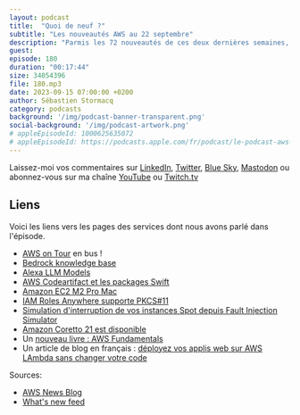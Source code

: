 ```yaml
---
layout: podcast
title:  "Quoi de neuf ?"
subtitle: "Les nouveautés AWS au 22 septembre"
description: "Parmis les 72 nouveautés de ces deux dernières semaines, j'en ai retenu pour vous 7 plus un livre et un article de blog. Dans cet épisode on parle de Bedrock, des ses agents et de ses bases de connaissance vectorielles. On parle de Java et de chaos - il n'y a aucun rapport entre ces deux news - IAM Roles Anywhere support maintenant PKCS#11, c'est quoi ca ? Et puis j'ai repéré cette semaine un nouveau livre sur AWS qui semble intéressant et un article de blog en français qui explique comment déployer des web apps sur AWS Lambda, sans changer votre code."
guest: 
episode: 180
duration: "00:17:44" 
size: 34054396
file: 180.mp3
date: 2023-09-15 07:00:00 +0200
author: Sébastien Stormacq
category: podcasts
background: '/img/podcast-banner-transparent.png'
social-background: '/img/podcast-artwork.png'
# appleEpisodeId: 1000625635072
# appleEpisodeId: https://podcasts.apple.com/fr/podcast/le-podcast-aws-en-français/id1452118442
---
```


Laissez-moi vos commentaires sur [LinkedIn](https://www.linkedin.com/in/sebastienstormacq/), [Twitter](https://twitter.com/sebsto), [Blue Sky](https://bsky.app/profile/sebsto.bsky.social), [Mastodon](https://awscommunity.social/@sebsto) ou abonnez-vous sur ma chaîne [YouTube](https://www.youtube.com/sebsto) ou [Twitch.tv](https://www.twitch.tv/sebAWS)

## Liens

Voici les liens vers les pages des services dont nous avons parlé dans l'épisode.

- [AWS on Tour](https://awsontour.splashthat.com/) en bus !
- [Bedrock knowledge base](https://aws.amazon.com/blogs/aws/preview-connect-foundation-models-to-your-company-data-sources-with-agents-for-amazon-bedrock/)
- [Alexa LLM Models](https://developer.amazon.com/en-US/blogs/alexa/alexa-skills-kit/2023/09/alexa-llm-fall-devices-services-sep-2023)
- [AWS Codeartifact et les packages Swift](https://aws.amazon.com/blogs/aws/new-add-your-swift-packages-to-aws-codeartifact/)
- [Amazon EC2 M2 Pro Mac](https://aws.amazon.com/blogs/aws/new-amazon-ec2-m2-pro-mac-instances-built-on-apple-silicon-m2-pro-mac-mini-computers/)
- [IAM Roles Anywhere supporte PKCS#11](https://aws.amazon.com/about-aws/whats-new/2023/09/iam-roles-anywhere-credential-helper-pkcs-11-modules/)
- [Simulation d'interruption de vos instances Spot depuis Fault Injection Simulator](https://aws.amazon.com/about-aws/whats-new/2023/09/simulate-interruptions-spot-fleet-amazon-ec2-console/)
- [Amazon Coretto 21 est disponible](https://aws.amazon.com/about-aws/whats-new/2023/09/amazon-corretto-21-generally-available/)
- Un [nouveau livre : AWS Fundamentals](https://awsfundamentals.com/)
- Un article de blog en français : [déployez vos applis web sur AWS LAmbda sans changer votre code](https://aws.amazon.com/fr/blogs/france/deployez-vos-applications-web-sur-des-fonctions-serverless/)

Sources: 

- [AWS News Blog](https://aws.amazon.com/blogs/aws/)
- [What's new feed](https://aws.amazon.com/about-aws/whats-new/2023/)
